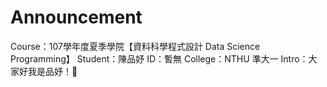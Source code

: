 # Announcement 

Course：107學年度夏季學院【資料科學程式設計 Data Science Programming】
Student：陳品妤
ID：暫無
College：NTHU 準大一
Intro：大家好我是品妤！🙂
